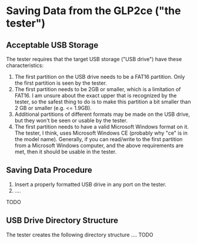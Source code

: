 # Saving Data from the GLP2ce ("the tester")

## Acceptable USB Storage
The tester requires that the target USB storage ("USB drive") have these characteristics:
1. The first partition on the USB drive needs to be a FAT16 partition. Only the first
   partition is seen by the tester.
2. The first partition needs to be 2GB or smaller, which is a limitation of FAT16.  I am
   unsure about the exact upper that is recognized by the tester, so the safest thing to
   do is to make this partition a bit smaller than 2 GB or smaller (e.g. <= 1.9GB).
3. Additional partitions of different formats may be made on the USB drive, but they won't
   be seen or usable by the tester.
4. The first partition needs to have a valid Microsoft Windows format on it.  The tester,
   I think, uses Microsoft Windows CE (probably why "ce" is in the model name). Generally,
   if you can read/write to the first partition from a Microsoft Windows computer, and the
   above requirements are met, then it should be usable in the tester.

## Saving Data Procedure
1. Insert a properly formatted USB drive in any port on the tester.
2. .... 

TODO 

## USB Drive Directory Structure
The tester creates the following directory structure ....
TODO 


